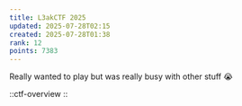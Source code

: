 ```yaml
---
title: L3akCTF 2025
updated: 2025-07-28T02:15
created: 2025-07-28T01:38
rank: 12
points: 7383
---
```


Really wanted to play but was really busy with other stuff 😭

::ctf-overview
::

